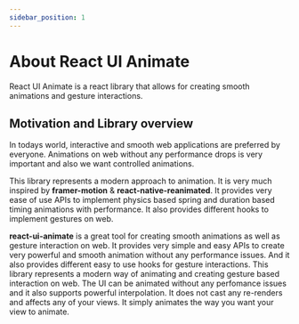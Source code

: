 ```yaml
---
sidebar_position: 1
---
```


# About React UI Animate

React UI Animate is a react library that allows for creating smooth animations and gesture interactions.

## Motivation and Library overview

In todays world, interactive and smooth web applications are preferred by everyone. Animations on web without any performance drops is very important and also we want controlled animations.

This library represents a modern approach to animation. It is very much inspired by **framer-motion** & **react-native-reanimated**. It provides very ease of use APIs to implement physics based spring and duration based timing animations with performance. It also provides different hooks to implement gestures on web.

**react-ui-animate** is a great tool for creating smooth animations as well as gesture interaction on web. It provides very simple and easy APIs to create very powerful and smooth animation without any performance issues. And it also provides different easy to use hooks for gesture interactions. This library represents a modern way of animating and creating gesture based interaction on web. The UI can be animated without any perfomance issues and it also supports powerful interpolation. It does not cast any re-renders and affects any of your views. It simply animates the way you want your view to animate.
